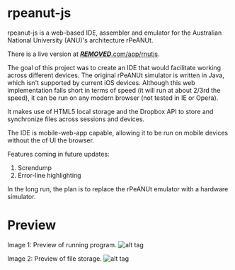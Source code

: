 # rpeanut-js
rpeanut-js is a web-based IDE, assembler and emulator for the Australian National University (ANU)'s architecture rPeANUt.

There is a live version at [***REMOVED***.com/app/rnutjs](http://***REMOVED***.com/app/rnutjs).

The goal of this project was to create an IDE that would facilitate working across different devices. The original rPeANUt simulator is written in Java, which isn't supported by current iOS devices. Although this web implementation falls short in terms of speed (it will run at about 2/3rd the speed), it can be run on any modern browser (not tested in IE or Opera).

It makes use of HTML5 local storage and the Dropbox API to store and synchronize files across sessions and devices.

The IDE is mobile-web-app capable, allowing it to be run on mobile devices without the of UI the browser.

Features coming in future updates:
  1. Screndump
  2. Error-line highlighting

In the long run, the plan is to replace the rPeANUt emulator with a hardware simulator.

Preview
=======

Image 1: Preview of running program.
![alt tag](https://raw.githubusercontent.com/***REMOVED***/rnutjs/master/resources/previews/preview0.png)

Image 2: Preview of file storage.
![alt tag](https://raw.githubusercontent.com/***REMOVED***/rnutjs/master/resources/previews/preview1.png)
